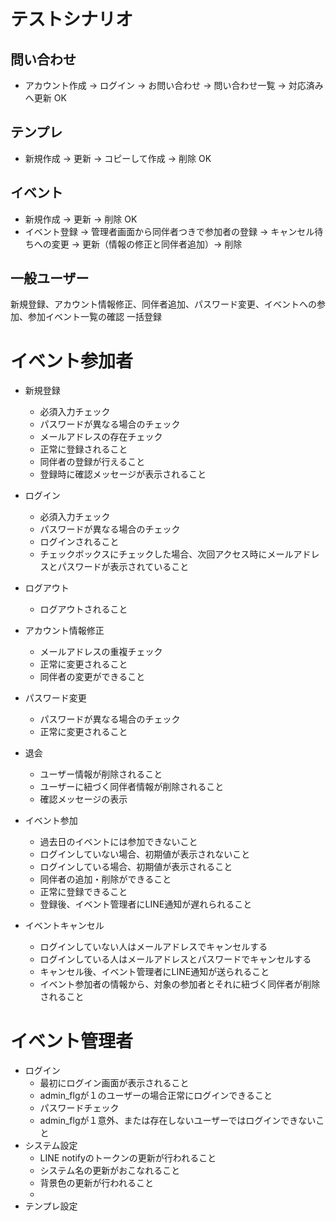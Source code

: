 # テストシナリオ
## 問い合わせ
* アカウント作成 → ログイン → お問い合わせ → 問い合わせ一覧 → 対応済みへ更新 OK
## テンプレ
* 新規作成 → 更新 → コピーして作成 → 削除 OK
## イベント
* 新規作成 → 更新 → 削除 OK
* イベント登録 → 管理者画面から同伴者つきで参加者の登録 → キャンセル待ちへの変更
→ 更新（情報の修正と同伴者追加）→ 削除
## 一般ユーザー
新規登録、アカウント情報修正、同伴者追加、パスワード変更、イベントへの参加、参加イベント一覧の確認
一括登録

# イベント参加者
* 新規登録
    * 必須入力チェック
    * パスワードが異なる場合のチェック
    * メールアドレスの存在チェック
    * 正常に登録されること
    * 同伴者の登録が行えること
    * 登録時に確認メッセージが表示されること
* ログイン
    * 必須入力チェック
    * パスワードが異なる場合のチェック
    * ログインされること
    * チェックボックスにチェックした場合、次回アクセス時にメールアドレスとパスワードが表示されていること
* ログアウト
    * ログアウトされること
* アカウント情報修正
    * メールアドレスの重複チェック
    * 正常に変更されること
    * 同伴者の変更ができること
* パスワード変更
    * パスワードが異なる場合のチェック
    * 正常に変更されること
* 退会
    * ユーザー情報が削除されること
    * ユーザーに紐づく同伴者情報が削除されること
    * 確認メッセージの表示

* イベント参加
    * 過去日のイベントには参加できないこと
    * ログインしていない場合、初期値が表示されないこと
    * ログインしている場合、初期値が表示されること
    * 同伴者の追加・削除ができること
    * 正常に登録できること
    * 登録後、イベント管理者にLINE通知が遅れられること
* イベントキャンセル
    * ログインしていない人はメールアドレスでキャンセルする
    * ログインしている人はメールアドレスとパスワードでキャンセルする
    * キャンセル後、イベント管理者にLINE通知が送られること
    * イベント参加者の情報から、対象の参加者とそれに紐づく同伴者が削除されること

# イベント管理者
* ログイン
    * 最初にログイン画面が表示されること
    * admin_flgが１のユーザーの場合正常にログインできること
    * パスワードチェック
    * admin_flgが１意外、または存在しないユーザーではログインできないこと
* システム設定
    * LINE notifyのトークンの更新が行われること
    * システム名の更新がおこなれること
    * 背景色の更新が行われること
    * 
* テンプレ設定


